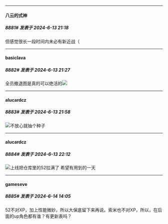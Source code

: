 ﻿
*****

####  八云的式神  
##### 8881#       发表于 2024-6-13 21:18

但感觉很长一段时间内未必有新近战（


*****

####  basiclava  
##### 8882#       发表于 2024-6-13 21:27

全员撤退图是真的可以绝活的<img src="https://static.saraba1st.com/image/smiley/face2017/091.png" referrerpolicy="no-referrer">


*****

####  alucardcz  
##### 8883#       发表于 2024-6-13 21:58

<img src="https://static.saraba1st.com/image/smiley/face2017/048.png" referrerpolicy="no-referrer">不放心就抽个种子


*****

####  alucardcz  
##### 8884#       发表于 2024-6-13 22:12

<img src="https://static.saraba1st.com/image/smiley/face2017/245.png" referrerpolicy="no-referrer">上线把仓库里的52拉满了 希望有用到的一天


*****

####  gameseve  
##### 8885#       发表于 2024-6-14 14:05

52不对XP，加上性能微妙，所以大保底留下来再说。索米也不对XP，所以，在后面的up角色都有谁？有更新表吗？

